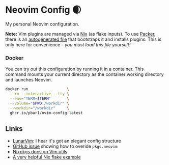 # Neovim Config :waxing_crescent_moon:

My personal Neovim configuration.

**Note:** Vim plugins are managed via [Nix][1] (as flake inputs). To use [Packer][2],
there is an [autogenerated file](lua/config/packer.lua) that bootstraps it and
installs plugins. This is only here for convenience - _you must load this file
yourself!_

### Docker

You can try out this configuration by running it in a container. This command
mounts your current directory as the container working directory and launches
Neovim.

```sh
docker run                 \
  --rm --interactive --tty \
  --env="TERM=$TERM"       \
  --volume="$PWD:/workdir" \
  --workdir="/workdir"     \
  ghcr.io/pbar1/nvim-config:latest
```

## Links

- [LunarVim](https://github.com/LunarVim/LunarVim): I hear it's got an elegant
  config structure
- [GitHub issue](https://github.com/nix-community/neovim-nightly-overlay/issues/99)
  showing how to overide `pkgs.neovim`
- [Nixpkgs docs on Vim utils](https://github.com/NixOS/nixpkgs/blob/master/doc/languages-frameworks/vim.section.md)
- [A very helpful Nix flake example](https://github.com/GTrunSec/Coding-Dev-Env-With-NixFlake/blob/main/rust/flake.nix)

<!-- References -->

[1]: https://nixos.org/
[2]: https://github.com/wbthomason/packer.nvim
